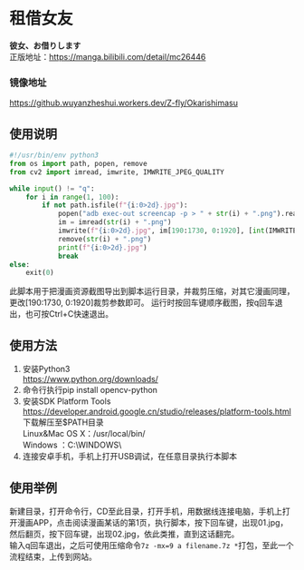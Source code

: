 # 租借女友
**彼女、お借りします**<br>
正版地址：https://manga.bilibili.com/detail/mc26446


### 镜像地址
https://github.wuyanzheshui.workers.dev/Z-fly/Okarishimasu

## 使用说明
```python
#!/usr/bin/env python3
from os import path, popen, remove
from cv2 import imread, imwrite, IMWRITE_JPEG_QUALITY

while input() != "q":
    for i in range(1, 100):
        if not path.isfile(f"{i:0>2d}.jpg"):
            popen("adb exec-out screencap -p > " + str(i) + ".png").read()
            im = imread(str(i) + ".png")
            imwrite(f"{i:0>2d}.jpg", im[190:1730, 0:1920], [int(IMWRITE_JPEG_QUALITY), 80])
            remove(str(i) + ".png")
            print(f"{i:0>2d}.jpg")
            break
else:
    exit(0)

```
此脚本用于把漫画资源截图导出到脚本运行目录，并裁剪压缩，对其它漫画同理，更改[190:1730, 0:1920]裁剪参数即可。
运行时按回车键顺序截图，按q回车退出，也可按Ctrl+C快速退出。

## 使用方法
1. 安装Python3<br>
https://www.python.org/downloads/
2. 命令行执行pip install opencv-python
3. 安装SDK Platform Tools<br>
https://developer.android.google.cn/studio/releases/platform-tools.html
<br>下载解压至$PATH目录<br>Linux&Mac OS X：/usr/local/bin/<br>Windows ：C:\WINDOWS\
4. 连接安卓手机，手机上打开USB调试，在任意目录执行本脚本

## 使用举例
新建目录，打开命令行，CD至此目录，打开手机，用数据线连接电脑，手机上打开漫画APP，点击阅读漫画某话的第1页，执行脚本，按下回车键，出现01.jpg，然后翻页，按下回车键，出现02.jpg，依此类推，直到这话翻完。<br>输入q回车退出，之后可使用压缩命令`7z -mx=9 a filename.7z *`打包，至此一个流程结束，上传到网站。
